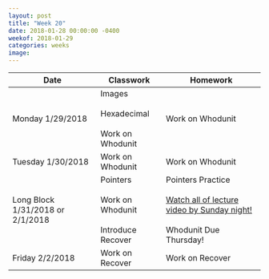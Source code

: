 ```yaml
---
layout: post
title: "Week 20"
date: 2018-01-28 00:00:00 -0400
weekof: 2018-01-29
categories: weeks
image:
---
```


|Date                        |Classwork|Homework|
|----------------------------|---------|--------|
|Monday 1/29/2018            | Images <br><br> Hexadecimal <br><br> Work on Whodunit | Work on Whodunit |
|Tuesday 1/30/2018           | Work on Whodunit | Work on Whodunit |
|Long Block 1/31/2018 or 2/1/2018 | Pointers <br><br> Work on Whodunit <br><br> Introduce Recover | Pointers Practice <br><br> [Watch all of lecture video by Sunday night!](https://www.youtube.com/watch?v=PYJYiBlto5M) <br><br> Whodunit Due Thursday! |
|Friday 2/2/2018            | Work on Recover | Work on Recover |
